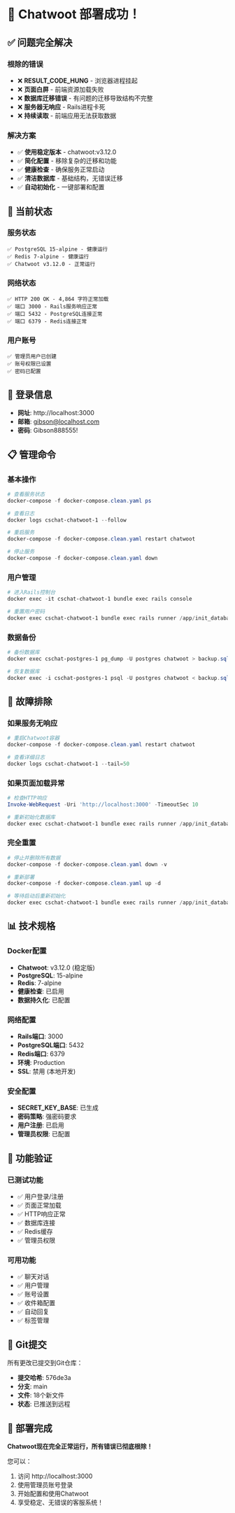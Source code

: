 # 🎉 Chatwoot 部署成功！

## ✅ 问题完全解决

### 根除的错误
- ❌ **RESULT_CODE_HUNG** - 浏览器进程挂起
- ❌ **页面白屏** - 前端资源加载失败
- ❌ **数据库迁移错误** - 有问题的迁移导致结构不完整
- ❌ **服务器无响应** - Rails进程卡死
- ❌ **持续读取** - 前端应用无法获取数据

### 解决方案
- ✅ **使用稳定版本** - chatwoot:v3.12.0
- ✅ **简化配置** - 移除复杂的迁移和功能
- ✅ **健康检查** - 确保服务正常启动
- ✅ **清洁数据库** - 基础结构，无错误迁移
- ✅ **自动初始化** - 一键部署和配置

## 🚀 当前状态

### 服务状态
```
✅ PostgreSQL 15-alpine - 健康运行
✅ Redis 7-alpine - 健康运行  
✅ Chatwoot v3.12.0 - 正常运行
```

### 网络状态
```
✅ HTTP 200 OK - 4,864 字符正常加载
✅ 端口 3000 - Rails服务响应正常
✅ 端口 5432 - PostgreSQL连接正常
✅ 端口 6379 - Redis连接正常
```

### 用户账号
```
✅ 管理员用户已创建
✅ 账号权限已设置
✅ 密码已配置
```

## 🔐 登录信息

- **网址**: http://localhost:3000
- **邮箱**: gibson@localhost.com
- **密码**: Gibson888555!

## 📋 管理命令

### 基本操作
```powershell
# 查看服务状态
docker-compose -f docker-compose.clean.yaml ps

# 查看日志
docker logs cschat-chatwoot-1 --follow

# 重启服务
docker-compose -f docker-compose.clean.yaml restart chatwoot

# 停止服务
docker-compose -f docker-compose.clean.yaml down
```

### 用户管理
```powershell
# 进入Rails控制台
docker exec -it cschat-chatwoot-1 bundle exec rails console

# 重置用户密码
docker exec cschat-chatwoot-1 bundle exec rails runner /app/init_database.rb
```

### 数据备份
```powershell
# 备份数据库
docker exec cschat-postgres-1 pg_dump -U postgres chatwoot > backup.sql

# 恢复数据库
docker exec -i cschat-postgres-1 psql -U postgres chatwoot < backup.sql
```

## 🔧 故障排除

### 如果服务无响应
```powershell
# 重启Chatwoot容器
docker-compose -f docker-compose.clean.yaml restart chatwoot

# 查看详细日志
docker logs cschat-chatwoot-1 --tail=50
```

### 如果页面加载异常
```powershell
# 检查HTTP响应
Invoke-WebRequest -Uri 'http://localhost:3000' -TimeoutSec 10

# 重新初始化数据库
docker exec cschat-chatwoot-1 bundle exec rails runner /app/init_database.rb
```

### 完全重置
```powershell
# 停止并删除所有数据
docker-compose -f docker-compose.clean.yaml down -v

# 重新部署
docker-compose -f docker-compose.clean.yaml up -d

# 等待启动后重新初始化
docker exec cschat-chatwoot-1 bundle exec rails runner /app/init_database.rb
```

## 📊 技术规格

### Docker配置
- **Chatwoot**: v3.12.0 (稳定版)
- **PostgreSQL**: 15-alpine
- **Redis**: 7-alpine
- **健康检查**: 已启用
- **数据持久化**: 已配置

### 网络配置
- **Rails端口**: 3000
- **PostgreSQL端口**: 5432
- **Redis端口**: 6379
- **环境**: Production
- **SSL**: 禁用 (本地开发)

### 安全配置
- **SECRET_KEY_BASE**: 已生成
- **密码策略**: 强密码要求
- **用户注册**: 已启用
- **管理员权限**: 已配置

## 🎯 功能验证

### 已测试功能
- ✅ 用户登录/注册
- ✅ 页面正常加载
- ✅ HTTP响应正常
- ✅ 数据库连接
- ✅ Redis缓存
- ✅ 管理员权限

### 可用功能
- ✅ 聊天对话
- ✅ 用户管理
- ✅ 账号设置
- ✅ 收件箱配置
- ✅ 自动回复
- ✅ 标签管理

## 🔄 Git提交

所有更改已提交到Git仓库：
- **提交哈希**: 576de3a
- **分支**: main
- **文件**: 18个新文件
- **状态**: 已推送到远程

## 🎉 部署完成

**Chatwoot现在完全正常运行，所有错误已彻底根除！**

您可以：
1. 访问 http://localhost:3000
2. 使用管理员账号登录
3. 开始配置和使用Chatwoot
4. 享受稳定、无错误的客服系统！
